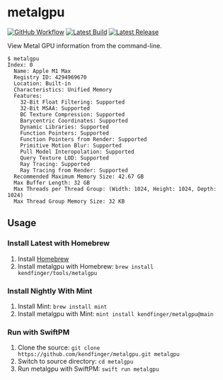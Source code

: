 # metalgpu

[![GitHub Workflow](https://github.com/kendfinger/metalgpu/actions/workflows/macos.yml/badge.svg)](https://github.com/kendfinger/metalgpu/actions/workflows/macos.yml)
[![Latest Build](https://shields.io/badge/download-nightly-blue)](https://nightly.link/kendfinger/metalgpu/workflows/macos/main/metalgpu.zip)
[![Latest Release](https://shields.io/github/v/release/kendfinger/metalgpu?display_name=tag&sort=semver)](https://github.com/kendfinger/metalgpu/releases/latest)

View Metal GPU information from the command-line.

```
$ metalgpu
Index: 0
  Name: Apple M1 Max
  Registry ID: 4294969670
  Location: Built-in
  Characteristics: Unified Memory
  Features:
    32-Bit Float Filtering: Supported
    32-Bit MSAA: Supported
    BC Texture Compression: Supported
    Barycentric Coordinates: Supported
    Dynamic Libraries: Supported
    Function Pointers: Supported
    Function Pointers from Render: Supported
    Primitive Motion Blur: Supported
    Pull Model Interopolation: Supported
    Query Texture LOD: Supported
    Ray Tracing: Supported
    Ray Tracing from Render: Supported
  Recommended Maximum Memory Size: 42.67 GB
  Max Buffer Length: 32 GB
  Max Threads per Thread Group: (Width: 1024, Height: 1024, Depth: 1024)
  Max Thread Group Memory Size: 32 KB
  ```

## Usage

### Install Latest with Homebrew

1. Install [Homebrew](https://brew.sh)
2. Install metalgpu with Homebrew: `brew install kendfinger/tools/metalgpu`

### Install Nightly With Mint

1. Install Mint: `brew install mint`
2. Install metalgpu with Mint: `mint install kendfinger/metalgpu@main`

### Run with SwiftPM

1. Clone the source: `git clone https://github.com/kendfinger/metalgpu.git metalgpu`
2. Switch to source directory: `cd metalgpu`
3. Run metalgpu with SwiftPM: `swift run metalgpu`

